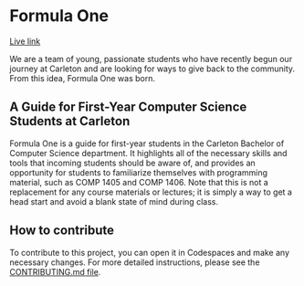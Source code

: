 # Formula One

[Live link](https://carletoncomputersciencesociety.github.io/formula-one)

We are a team of young, passionate students who have recently begun our journey
at Carleton and are looking for ways to give back to the community. From this
idea, Formula One was born.

## A Guide for First-Year Computer Science Students at Carleton

Formula One is a guide for first-year students in the Carleton Bachelor of
Computer Science department. It highlights all of the necessary skills and tools
that incoming students should be aware of, and provides an opportunity for
students to familiarize themselves with programming material, such as COMP 1405
and COMP 1406. Note that this is not a replacement for any course materials or
lectures; it is simply a way to get a head start and avoid a blank state of mind
during class.

## How to contribute

To contribute to this project, you can open it in Codespaces and make any
necessary changes. For more detailed instructions, please see the
[CONTRIBUTING.md file](CONTRIBUTING.md).